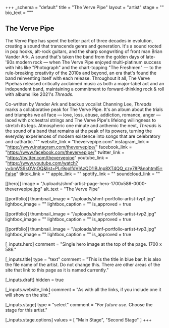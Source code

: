 +++
_schema = "default"
title = "The Verve Pipe"
layout = "artist"
stage = ""
bio_text = """
## The Verve Pipe

The Verve Pipe has spent the better part of three decades in evolution, creating a sound that transcends genre and generation. It's a sound rooted in pop hooks, alt-rock guitars, and the sharp songwriting of front man Brian Vander Ark. A sound that's taken the band from the golden days of late-'90s modern rock — when The Verve Pipe enjoyed multi-platinum success with hits like "Photograph" and the chart-topping "The Freshmen" — to the rule-breaking creativity of the 2010s and beyond, an era that's found the band reinventing itself with each release. Throughout it all, The Verve Pipehas released critically acclaimed music as both a major-label act and an independent band, maintaining a commitment to forward-thinking rock & roll with albums like 2021's *Threads*.

Co-written by Vander Ark and backup vocalist Channing Lee, *Threads* marks a collaborative peak for The Verve Pipe. It's an album about the trials and triumphs we all face — love, loss, abuse, addiction, romance, anger — laced with orchestral strings and The Verve Pipe's lifelong willingness to stretch its legs. Atmospheric one minute and anthemic the next, *Threads* is the sound of a band that remains at the peak of its powers, turning the everyday experiences of modern existence into songs that are celebratory and cathartic."""
website_link = "thevervepipe.com"
instagram_link = "https://www.instagram.com/thevervepipe/"
facebook_link = "https://www.facebook.com/thevervepipe/"
twitter_link = "https://twitter.com/thevervepipe"
youtube_link = "https://www.youtube.com/watch?v=bmVS9sOVnOQ&list=PLr9qolfdVIAzQD1lBJnp8XT4QQ_czy78P&nohtml5=False"
tiktok_link = ""
apple_link = ""
spotify_link = ""
soundcloud_link = ""

[[hero]]
image = "/uploads/shmf-artist-page-hero-1700x586-0000-thevervepipe.jpg"
alt_text = "The Verve Pipe"

[[portfolio]]
thumbnail_image = "/uploads/shmf-portfolio-artist-tvp1.jpg"
lightbox_image = ""
lightbox_caption = ""
is_approved = true

[[portfolio]]
thumbnail_image = "/uploads/shmf-portfolio-artist-tvp2.jpg"
lightbox_image = ""
lightbox_caption = ""
is_approved = true

[[portfolio]]
thumbnail_image = "/uploads/shmf-portfolio-artist-tvp3.jpg"
lightbox_image = ""
lightbox_caption = ""
is_approved = true

[_inputs.hero]
comment = "Single hero image at the top of the page. 1700 x 586."

[_inputs.title]
type = "text"
comment = "This is the title in blue bar. It is also the file name of the artist. Do not change this. There are other areas of the site that link to this page as it is named currently."

[_inputs.draft]
hidden = true

[_inputs.website_link]
comment = "As with all the links, if you include one it will show on the site."

[_inputs.stage]
type = "select"
comment = "_For future use._ Choose the stage for this artist."

  [_inputs.stage.options]
  values = [ "Main Stage", "Second Stage" ]
+++
